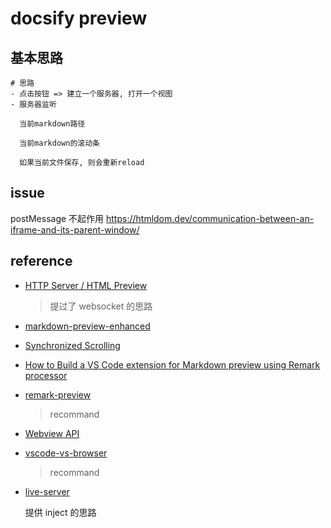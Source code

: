 # docsify preview

## 基本思路

```markmap
# 思路
- 点击按钮 => 建立一个服务器, 打开一个视图
- 服务器监听

  当前markdown路径

  当前markdown的滚动条

  如果当前文件保存, 则会重新reload
```

## issue

postMessage 不起作用 https://htmldom.dev/communication-between-an-iframe-and-its-parent-window/

## reference

- [HTTP Server / HTML Preview](https://marketplace.visualstudio.com/items?itemName=Flixs.vs-code-http-server-and-html-preview)

  > 提过了 websocket 的思路

- [markdown-preview-enhanced](https://github.com/shd101wyy/markdown-preview-enhanced)
- [Synchronized Scrolling](https://marketplace.visualstudio.com/items?itemName=masakit.synchronized-scrolling)
- [How to Build a VS Code extension for Markdown preview using Remark processor](https://dev.to/salesforceeng/how-to-build-a-vs-code-extension-for-markdown-preview-using-remark-processor-1169)
- [remark-preview](https://github.com/SubratThakur/remark-preview)

  > recommand

- [Webview API](https://code.visualstudio.com/api/extension-guides/webview)
- [vscode-vs-browser](https://github.com/Phu1237/vscode-vs-browser)

  > recommand

- [live-server](https://github.com/ritwickdey/vscode-live-server)

  提供 inject 的思路
